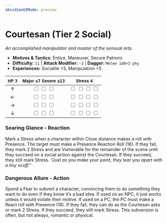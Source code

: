 ```yaml
---
obsidianUIMode: preview
---
```

# Courtesan (Tier 2 Social)

*An accomplished manipulator and master of the sensual arts.*

- **Motives & Tactics**: Entice, Maneuver, Secure Patrons
- **Difficulty:** `11` | **Attack Modifier:** `-3` | **Dagger:** `Melee 1d8+3 phy`
- **Experiences:** Socialite +5, Manipulation +5

| <small>HP</small> `3` | <small>Major</small> `≥7` <small>Severe</small> `≥13` | <small>Stress</small> `4` |
|:-:|:-:|:-:|
| ↑ |  <input type="checkbox" unchecked id="c96aff1e"> <input type="checkbox" unchecked id="23f572fa"> <input type="checkbox" unchecked id="72579e5f"> |  <input type="checkbox" unchecked id="fae22276"> <input type="checkbox" unchecked id="d8350ea2"> <input type="checkbox" unchecked id="3dc86394"> <input type="checkbox" unchecked id="1060d04b"> |
| ← |  <input type="checkbox" unchecked id="ce97d8f9"> <input type="checkbox" unchecked id="197fbe08"> <input type="checkbox" unchecked id="f74e308d"> |  <input type="checkbox" unchecked id="92744c99"> <input type="checkbox" unchecked id="62d36441"> <input type="checkbox" unchecked id="34354bbf"> <input type="checkbox" unchecked id="60a6dcfe"> |
| → |  <input type="checkbox" unchecked id="e933c941"> <input type="checkbox" unchecked id="a25e7503"> <input type="checkbox" unchecked id="0c23dc55"> |  <input type="checkbox" unchecked id="19b4c809"> <input type="checkbox" unchecked id="62fbf505"> <input type="checkbox" unchecked id="93ee1417"> <input type="checkbox" unchecked id="42883b21"> |
| ↓ |  <input type="checkbox" unchecked id="f3c6b27e"> <input type="checkbox" unchecked id="8bd3de37"> <input type="checkbox" unchecked id="279d872e"> |  <input type="checkbox" unchecked id="66b7560e"> <input type="checkbox" unchecked id="aa7002dd"> <input type="checkbox" unchecked id="a84712e9"> <input type="checkbox" unchecked id="e1ee1a41"> |

### Searing Glance - Reaction

Mark a Stress when a character within Close distance makes a roll with Presence. The target must make a Presence Reaction Roll (16). If they fail, they mark 2 Stress and are Vulnerable for the remainder of the scene until they succeed on a social action against the Courtesan. If they succeed, they still mark Stress. *“Just as you make your point, they tear you apart with a tiny scoff.”*

### Dangerous Allure - Action

Spend a Fear to subvert a character, convincing them to do something they want to do even if they know it’s a bad idea. If used on an NPC, it just works unless it would violate their motive. If used on a PC, the PC must make a React roll with Presence (16). If they fail, they can do as the Courtesan asks or mark 2 Stress. If they succeed, they still mark Stress. This subversion is often, but not always, romantic or physical.